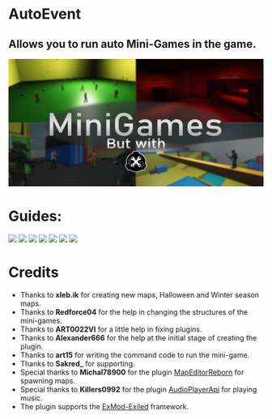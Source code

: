 # AutoEvent
## Allows you to run auto Mini-Games in the game.

![Logo](https://github.com/RisottoMan/AutoEvent/blob/beta14.1-mer/Photos/MGMER.png)

# Guides:
[![](https://github.com/RisottoMan/AutoEvent/blob/beta14.1-mer/Photos/Message.png)](https://github.com/RisottoMan/AutoEvent/blob/beta14.1-mer/Docs/MiniGames.md)
[![](https://github.com/RisottoMan/AutoEvent/blob/beta14.1-mer/Photos/Message1.png)](https://github.com/RisottoMan/AutoEvent/blob/beta14.1-mer/Docs/Installation.md)
[![](https://github.com/RisottoMan/AutoEvent/blob/beta14.1-mer/Photos/Message2.png)](https://github.com/RisottoMan/AutoEvent/blob/beta14.1-mer/Docs/Commands.md)
[![](https://github.com/RisottoMan/AutoEvent/blob/beta14.1-mer/Photos/Message3.png)](https://github.com/RisottoMan/AutoEvent/blob/beta14.1-mer/Docs/Language.md)
[![](https://github.com/RisottoMan/AutoEvent/blob/beta14.1-mer/Photos/Message4.png)](https://github.com/RisottoMan/AutoEvent/blob/beta14.1-mer/Docs/Problem.md)
[![](https://github.com/RisottoMan/AutoEvent/blob/beta14.1-mer/Photos/Message5.png)](https://docs.google.com/document/d/1acRD2O9u4-THUEaXenFLF97Lkqt4uQ0mOEAThVNROJs/)
[![](https://github.com/RisottoMan/AutoEvent/blob/beta14.1-mer/Photos/Message6.png)](https://github.com/RisottoMan/AutoEvent/blob/beta14.1-mer/Docs/Configuration.md)

# Credits
- Thanks to **xleb.ik** for creating new maps, Halloween and Winter season maps.
- Thanks to **Redforce04** for the help in changing the structures of the mini-games.
- Thanks to **ART0022VI** for a little help in fixing plugins.
- Thanks to **Alexander666** for the help at the initial stage of creating the plugin.
- Thanks to **art15** for writing the command code to run the mini-game.
- Thanks to **Sakred_** for supporting.
- Special thanks to **Michal78900** for the plugin [MapEditorReborn](https://github.com/Michal78900/MapEditorReborn) for spawning maps.
- Special thanks to **Killers0992** for the plugin [AudioPlayerApi](https://github.com/Killers0992/AudioPlayerApi) for playing music.
- The plugin supports the [ExMod-Exiled](https://github.com/ExMod-Team/EXILED) framework.
